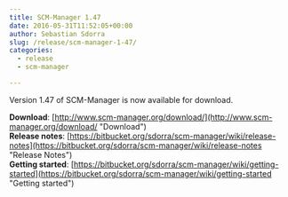 ```yaml
---
title: SCM-Manager 1.47
date: 2016-05-31T11:52:05+00:00
author: Sebastian Sdorra
slug: /release/scm-manager-1-47/
categories:
  - release
  - scm-manager

---
```

Version 1.47 of SCM-Manager is now available for download.

**Download**: [http://www.scm-manager.org/download/](http://www.scm-manager.org/download/ "Download")  
**Release notes**: [https://bitbucket.org/sdorra/scm-manager/wiki/release-notes](https://bitbucket.org/sdorra/scm-manager/wiki/release-notes "Release Notes")  
**Getting started**: [https://bitbucket.org/sdorra/scm-manager/wiki/getting-started](https://bitbucket.org/sdorra/scm-manager/wiki/getting-started "Getting started")


